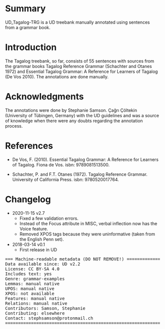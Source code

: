 # Summary

UD_Tagalog-TRG is a UD treebank manually annotated using sentences from a grammar book.

# Introduction

The Tagalog treebank, so far, consists of 55 sentences with sources from the grammar books Tagalog Reference Grammar (Schachter and Otanes 1972) and Essential Tagalog Grammar: A Reference for Learners of Tagalog (De Vos 2010). The annotations are done manually.

# Acknowledgments

The annotations were done by Stephanie Samson. Çağrı Çöltekin (University of Tübingen, Germany) with the UD guidelines and was a source of knowledge when there were any doubts regarding the annotation process.

# References

* De Vos, F. (2010). Essential Tagalog Grammar: A Reference for Learners of
Tagalog. Fiona de Vos. isbn: 9789081513500.

* Schachter, P. and F.T. Otanes (1972). Tagalog Reference Grammar. University
of California Press. isbn: 9780520017764.

# Changelog

* 2020-11-15 v2.7
    * Fixed a few validation errors.
    * Instead of the Focus attribute in MISC, verbal inflection now has the Voice feature.
    * Removed XPOS tags because they were uninformative (taken from the English Penn set).
* 2018-03-14 v0.1
    * First release in UD

<pre>
=== Machine-readable metadata (DO NOT REMOVE!) ================================
Data available since: UD v2.2
License: CC BY-SA 4.0
Includes text: yes
Genre: grammar-examples
Lemmas: manual native
UPOS: manual native
XPOS: not available
Features: manual native
Relations: manual native
Contributors: Samson, Stephanie
Contributing: elsewhere
Contact: stephsamson@protonmail.ch
===============================================================================
</pre>

